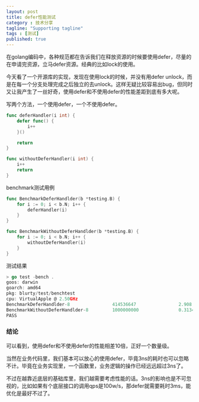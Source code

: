 ```yaml
---
layout: post
title: defer性能测试
category : 技术分享
tagline: "Supporting tagline"
tags : [测试]
published: true
---
```


在golang编码中，各种规范都在告诉我们在释放资源的时候要使用defer，尽量的在申请完资源，立马defer资源。经典的比如lock的使用。

今天看了一个开源库的实现，发现在使用lock的时候，并没有用defer unlock，而是在每一个分支处理完成之后独立的去unlock。这样无疑比较容易出bug，但同时又让我产生了一丝好奇，使用defer和不使用defer的性能差距到底有多大呢。



写两个方法，一个使用defer，一个不使用defer。

```go
func deferHandler(i int) {
	defer func() {
		i++
	}()

	return
}

func withoutDeferHandler(i int) {
	i++
	return
}
```

benchmark测试用例

```go
func BenchmarkDeferHandlder(b *testing.B) {
	for i := 0; i < b.N; i++ {
		deferHandler(i)
	}
}

func BenchmarkWithoutDeferHandlder(b *testing.B) {
	for i := 0; i < b.N; i++ {
		withoutDeferHandler(i)
	}
}
```

测试结果

```go
> go test -bench .
goos: darwin
goarch: amd64
pkg: blurty/test/benchtest
cpu: VirtualApple @ 2.50GHz
BenchmarkDeferHandlder-8                414536647                2.908 ns/op
BenchmarkWithoutDeferHandlder-8         1000000000               0.3134 ns/op
PASS
```



### 结论

可以看到，使用defer和不使用defer的性能相差10倍，正好一个数量级。

当然在业务代码里，我们基本可以放心的使用defer，毕竟3ns的耗时也可以忽略不计。毕竟在业务实现里，一个函数里，业务逻辑的操作已经远远超过3ns了。

不过在越靠近底层的基础库里，我们越需要考虑性能的话。3ns的影响也是不可忽视的，比如如果有个底层接口的调用qps是100w/s，那defer就需要耗时3ms，能优化是最好不过了。
